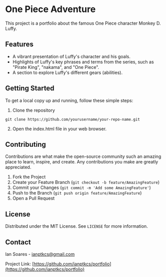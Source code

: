 # One Piece Adventure

This project is a portfolio about the famous One Piece character Monkey D. Luffy. 

## Features

- A vibrant presentation of Luffy's character and his goals.
- Highlights of Luffy's key phrases and terms from the series, such as "Pirate King", "nakama", and "One Piece".
- A section to explore Luffy's different gears (abilities).

## Getting Started

To get a local copy up and running, follow these simple steps:

1. Clone the repository

`git clone https://github.com/yourusername/your-repo-name.git`

2. Open the index.html file in your web browser.

## Contributing

Contributions are what make the open-source community such an amazing place to learn, inspire, and create. Any contributions you make are greatly appreciated.

1. Fork the Project
2. Create your Feature Branch (`git checkout -b feature/AmazingFeature`)
3. Commit your Changes (`git commit -m 'Add some AmazingFeature'`)
4. Push to the Branch (`git push origin feature/AmazingFeature`)
5. Open a Pull Request

## License

Distributed under the MIT License. See `LICENSE` for more information.

## Contact

Ian Soares - ianptkcs@gmail.com

Project Link: [https://github.com/ianptkcs/portfolio](https://github.com/ianptkcs/portfolio)
